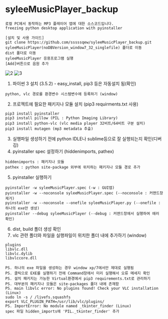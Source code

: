 # syleeMusicPlayer_backup
```
로컬 PC에서 동작하는 MP3 플레이어 앱에 대한 소스코드입니다. 
freezing python desktop application with pyinstaller
```
```
[설치 및 사용 가이드]
git clone https://github.com/sssssqew/syleeMusicPlayer_backup.git
syleeMusicPlayer(noDBVersion_window7_32_singlefile) 폴더로 이동
dist 폴더로 이동
syleeMusicPlayer 응용프로그램 실행
[Add]버튼으로 음원 추가
```

![2](https://user-images.githubusercontent.com/9676553/52618132-4b752b00-2ee1-11e9-8e65-ede4f8bf829a.PNG)
![3](https://user-images.githubusercontent.com/9676553/52618134-4e701b80-2ee1-11e9-9ca2-752b5c1f9081.PNG)

1. 파이썬 3 설치 (3.5.2) - easy_install, pip3 등은 자동설치 됨(확인)
```
python, vlc 경로를 환경변수 시스템변수에 등록하기 (window)
```
2. 프로젝트에 필요한 패키지나 모듈 설치 (pip3 requirments.txt 사용)
```
pip3 install pyinstaller
pip3 install pillow (PIL : Python Imaging Library)
pip3 install python-vlc (vlc media player 32비트/64비트 구분 설치)
pip3 install mutagen (mp3 metadata 추출)
```
3. 실행파일 생성하기 전에 python IDLE나 sublime등으로 잘 실행되는지 확인(디버깅)
4. pyinstaller spec 설정하기 (hiddenimports, pathex)
```
hiddenimports : 패키지나 모듈
pathex : python site-package 외부에 위치하는 패키지나 모듈 경로 추가
```
5. pyinstaller 실행하기
```
pyinstaller -w syleeMusicPlayer.spec (-w : GUI앱)
pyinstaller -w --noconsole syleeMusicPlayer.spec (--noconsole : 커맨드창 제거)
pyinstaller -w --noconsole --onefile syleeMusicPlayer.py (--onefile : 하나의 exe만 생성)
pyinstaller --debug syleeMusicPlayer (--debug : 커맨드창에서 실행하여 에러 확인)
```
6. dist, build 폴더 생성 확인
7. vlc 관련 폴더와 파일을 실행파일이 위치한 폴더 내에 추가하기 (window)
```
plugins
libvlc.dll
libvlc.dylib
libvlccore.dll
```
```
PS. 하나의 exe 파일을 생성하는 경우 window xp/7에서만 제대로 실행됨 
PS. 클릭으로 EXE를 실행하기 전에 Command창에서 미리 실행해서 오류 메세지 확인 
PS. 설치 패키지는 가능한 Virtual환경에서 pip3 requirements.txt로 관리하기
PS. 대부분의 패키지나 모듈은 site-packages 폴더 내에 존재함
PS. main libvlc error: No plugins found! Check your VLC installation (Linux)
sudo ln -s / /livefs.squashfs
export VLC_PLUGIN_PATH=/usr/lib/vlc/plugins/
PS. ImportError: No module named _tkinter_finder (Linux)
spec 파일 hidden_imports에 'PIL._tkinter_finder' 추가 
```

